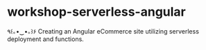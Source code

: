 # workshop-serverless-angular
٩꒰｡•‿•｡꒱۶ Creating an Angular eCommerce site utilizing serverless deployment and functions.
